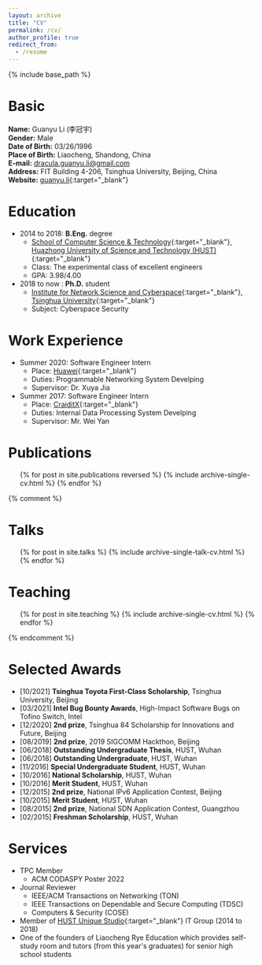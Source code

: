 ```yaml
---
layout: archive
title: "CV"
permalink: /cv/
author_profile: true
redirect_from:
  - /resume
---
```


{% include base_path %}

Basic
======
**Name:** Guanyu Li (李冠宇)  
**Gender:** Male  
**Date of Birth:** 03/26/1996  
**Place of Birth:** Liaocheng, Shandong, China  
**E-mail:** dracula.guanyu.li@gmail.com  
**Address:** FIT Building 4-206, Tsinghua University, Beijing, China  
**Website:** [guanyu.li](https://guanyu.li){:target="\_blank"}  

Education
======
* 2014 to 2018: **B.Eng.** degree
  * [School of Computer Science & Technology](http://cs.hust.edu.cn){:target="\_blank"}, [Huazhong University of Science and Technology (HUST)](http://www.hust.edu.cn){:target="\_blank"}
  * Class: The experimental class of excellent engineers
  * GPA: 3.98/4.00
* 2018 to now : **Ph.D.** student
  * [Institute for Network Science and Cyberspace](http://www.insc.tsinghua.edu.cn){:target="\_blank"}, [Tsinghua University](https://www.tsinghua.edu.cn){:target="\_blank"}
  * Subject: Cyberspace Security

Work Experience
======
* Summer 2020: Software Engineer Intern
  * Place: [Huawei](https://www.huawei.com/){:target="\_blank"}
  * Duties: Programmable Networking System Develping
  * Supervisor: Dr. Xuya Jia
* Summer 2017: Software Engineer Intern
  * Place: [CraiditX](https://www.creditx.com/){:target="\_blank"}
  * Duties: Internal Data Processing System Develping
  * Supervisor: Mr. Wei Yan
  
Publications
======
  <ul>{% for post in site.publications reversed %}
    {% include archive-single-cv.html %}
  {% endfor %}</ul>
  
{% comment %}

Talks
======
  <ul>{% for post in site.talks %}
    {% include archive-single-talk-cv.html %}
  {% endfor %}</ul>
  
Teaching
======
  <ul>{% for post in site.teaching %}
    {% include archive-single-cv.html %}
  {% endfor %}</ul>

{% endcomment %}

Selected Awards
======
* [10/2021] **Tsinghua Toyota First-Class Scholarship**, Tsinghua University, Beijing
* [03/2021] **Intel Bug Bounty Awards**, High-Impact Software Bugs on Tofino Switch, Intel
* [12/2020] **2nd prize**, Tsinghua 84 Scholarship for Innovations and Future, Beijing
* [08/2019] **2nd prize**, 2019 SIGCOMM Hackthon, Beijing
* [06/2018] **Outstanding Undergraduate Thesis**, HUST, Wuhan
* [06/2018] **Outstanding Undergraduate**, HUST, Wuhan
* [11/2016] **Special Undergraduate Student**, HUST, Wuhan
* [10/2016] **National Scholarship**, HUST, Wuhan
* [10/2016] **Merit Student**, HUST, Wuhan
* [12/2015] **2nd prize**, National IPv6 Application Contest, Beijing
* [10/2015] **Merit Student**, HUST, Wuhan
* [08/2015] **2nd prize**, National SDN Application Contest, Guangzhou
* [02/2015] **Freshman Scholarship**, HUST, Wuhan
  
Services
======
* TPC Member
  * ACM CODASPY Poster 2022
* Journal Reviewer
  * IEEE/ACM Transactions on Networking (TON)
  * IEEE Transactions on Dependable and Secure Computing (TDSC)
  * Computers & Security (COSE)
* Member of [HUST Unique Studio](https://www.hustunique.com){:target="\_blank"} IT Group (2014 to 2018)
* One of the founders of Liaocheng Rye Education which provides self-study room and tutors (from this year's graduates) for senior high school students
